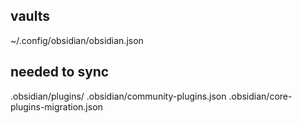 ## vaults
~/.config/obsidian/obsidian.json
## needed to sync
.obsidian/plugins/
.obsidian/community-plugins.json
.obsidian/core-plugins-migration.json